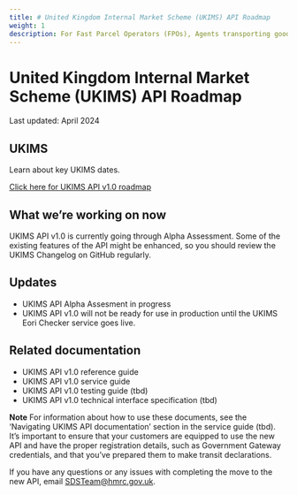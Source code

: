 ```yaml
---
title: # United Kingdom Internal Market Scheme (UKIMS) API Roadmap
weight: 1
description: For Fast Parcel Operators (FPOs), Agents transporting goods GB/NI, B2B Agents for GB/NI, Third party software houses, designers, product owners or business analysts. Processes involved in passing EORI numbers to check UKIM validity
---
```


# United Kingdom Internal Market Scheme (UKIMS) API Roadmap
Last updated: April 2024

## UKIMS
Learn about key UKIMS dates.

[Click here for UKIMS API v1.0 roadmap](/source/downloads/UKIMS_Roadmap_Draft_V3.pdf/UKIMS_Roadmap_Draft_V3.pdf)

## What we’re working on now
UKIMS API v1.0 is currently going through Alpha Assessment. Some of the existing features of the API might be enhanced, so you should review the UKIMS Changelog on GitHub regularly.

## Updates

- UKIMS API Alpha Assesment in progress
- UKIMS API v1.0 will not be ready for use in production until the UKIMS Eori Checker service goes live.

## Related documentation
- UKIMS API v1.0 reference guide
- UKIMS API v1.0 service guide
- UKIMS API v1.0 testing guide (tbd)
- UKIMS API v1.0 technical interface specification (tbd)

 **Note** For information about how to use these documents, see the ‘Navigating UKIMS API documentation’ section in the service guide (tbd).
It’s important to ensure that your customers are equipped to use the new API and have the proper registration details, such as Government Gateway credentials, and that you’ve prepared them to make transit declarations.

If you have any questions or any issues with completing the move to the new API, email SDSTeam@hmrc.gov.uk.


